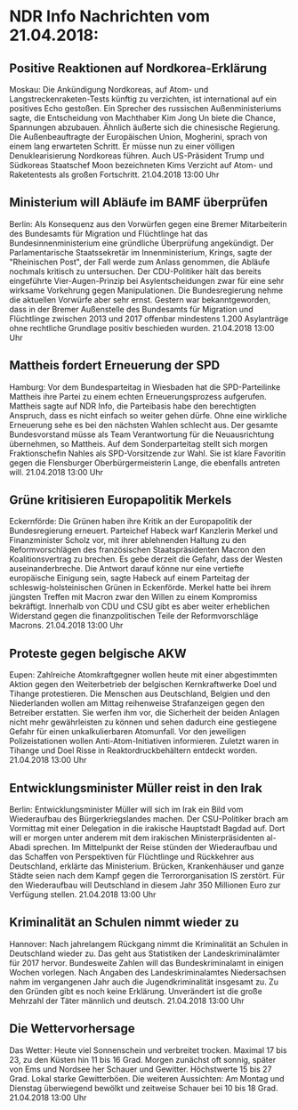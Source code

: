 # NDR Info Nachrichten vom 21.04.2018:


## Positive Reaktionen auf Nordkorea-Erklärung
Moskau: Die Ankündigung Nordkoreas, auf Atom- und Langstreckenraketen-Tests künftig zu verzichten, ist international auf ein positives Echo gestoßen. Ein Sprecher des russischen Außenministeriums sagte, die Entscheidung von Machthaber Kim Jong Un biete die Chance, Spannungen abzubauen. Ähnlich äußerte sich die chinesische Regierung. Die Außenbeauftragte der Europäischen Union, Mogherini, sprach von einem lang erwarteten Schritt. Er müsse nun zu einer völligen Denuklearisierung Nordkoreas führen. Auch US-Präsident Trump und Südkoreas Staatschef Moon bezeichneten Kims Verzicht auf Atom- und Raketentests als großen Fortschritt. 21.04.2018 13:00 Uhr 

## Ministerium will Abläufe im BAMF überprüfen
Berlin: Als Konsequenz aus den Vorwürfen gegen eine Bremer Mitarbeiterin des Bundesamts für Migration und Flüchtlinge hat das Bundesinnenministerium eine gründliche Überprüfung angekündigt. Der Parlamentarische Staatssekretär im Innenministerium, Krings, sagte der "Rheinischen Post", der Fall werde zum Anlass genommen, die Abläufe nochmals kritisch zu untersuchen. Der CDU-Politiker hält das bereits eingeführte Vier-Augen-Prinzip bei Asylentscheidungen zwar für eine sehr wirksame Vorkehrung gegen Manipulationen. Die Bundesregierung nehme die aktuellen Vorwürfe aber sehr ernst. Gestern war bekanntgeworden, dass in der Bremer Außenstelle des Bundesamts für Migration und Flüchtlinge zwischen 2013 und 2017 offenbar mindestens 1.200 Asylanträge ohne rechtliche Grundlage positiv beschieden wurden. 21.04.2018 13:00 Uhr 

## Mattheis fordert Erneuerung der SPD
Hamburg: Vor dem Bundesparteitag in Wiesbaden hat die SPD-Parteilinke Mattheis ihre Partei zu einem echten Erneuerungsprozess aufgerufen. Mattheis sagte auf NDR Info, die Parteibasis habe den berechtigten Anspruch, dass es nicht einfach so weiter gehen dürfe. Ohne eine wirkliche Erneuerung sehe es bei den nächsten Wahlen schlecht aus. Der gesamte Bundesvorstand müsse als Team Verantwortung für die Neuausrichtung übernehmen, so Mattheis. Auf dem Sonderparteitag stellt sich morgen Fraktionschefin Nahles als SPD-Vorsitzende zur Wahl. Sie ist klare Favoritin gegen die Flensburger Oberbürgermeisterin Lange, die ebenfalls antreten will. 21.04.2018 13:00 Uhr 

## Grüne kritisieren Europapolitik Merkels
Eckernförde:		Die Grünen haben ihre Kritik an der Europapolitik der Bundesregierung erneuert. Parteichef Habeck warf Kanzlerin Merkel und Finanzminister Scholz vor, mit ihrer ablehnenden Haltung zu den Reformvorschlägen des französischen Staatspräsidenten Macron den Koalitionsvertrag zu brechen. Es gebe derzeit die Gefahr, dass der Westen auseinanderbreche. Die Antwort darauf könne nur eine vertiefte europäische Einigung sein, sagte Habeck auf einem Parteitag der schleswig-holsteinischen Grünen in Eckenförde. Merkel hatte bei ihrem jüngsten Treffen mit Macron zwar den Willen zu einem Kompromiss bekräftigt. Innerhalb von CDU und CSU gibt es aber weiter erheblichen Widerstand gegen die finanzpolitischen Teile der Reformvorschläge Macrons. 21.04.2018 13:00 Uhr 

## Proteste gegen belgische AKW
Eupen: Zahlreiche Atomkraftgegner wollen heute mit einer abgestimmten Aktion gegen den Weiterbetrieb der belgischen Kernkraftwerke Doel und Tihange protestieren. Die Menschen aus Deutschland, Belgien und den Niederlanden wollen am Mittag reihenweise Strafanzeigen gegen den Betreiber erstatten. Sie werfen ihm vor, die Sicherheit der beiden Anlagen nicht mehr gewährleisten zu können und sehen dadurch eine gestiegene Gefahr für einen unkalkulierbaren Atomunfall. Vor den jeweiligen Polizeistationen wollen Anti-Atom-Initiativen informieren. Zuletzt waren in Tihange und Doel Risse in Reaktordruckbehältern entdeckt worden. 21.04.2018 13:00 Uhr 

## Entwicklungsminister Müller reist in den Irak
Berlin: Entwicklungsminister Müller will sich im Irak ein Bild vom Wiederaufbau des Bürgerkriegslandes machen. Der CSU-Politiker brach am Vormittag mit einer Delegation in die irakische Hauptstadt Bagdad auf. Dort will er morgen unter anderem mit dem irakischen Ministerpräsidenten al-Abadi sprechen. Im Mittelpunkt der Reise stünden der Wiederaufbau und das Schaffen von Perspektiven für Flüchtlinge und Rückkehrer aus Deutschland, erklärte das Ministerium. Brücken, Krankenhäuser und ganze Städte seien nach dem Kampf gegen die Terrororganisation IS zerstört. Für den Wiederaufbau will Deutschland in diesem Jahr 350 Millionen Euro zur Verfügung stellen. 21.04.2018 13:00 Uhr 

## Kriminalität an Schulen nimmt wieder zu
Hannover: Nach jahrelangem Rückgang nimmt die Kriminalität an Schulen in Deutschland wieder zu. Das geht aus Statistiken der Landeskriminalämter für 2017 hervor. Bundesweite Zahlen will das Bundeskriminalamt in einigen Wochen vorlegen. Nach Angaben des Landeskriminalamtes Niedersachsen nahm im vergangenen Jahr auch die Jugendkriminalität insgesamt zu. Zu den Gründen gibt es noch keine Erklärung. Unverändert ist die große Mehrzahl der Täter männlich und deutsch. 21.04.2018 13:00 Uhr 

## Die Wettervorhersage
Das Wetter: Heute viel Sonnenschein und verbreitet trocken. Maximal 17 bis 23, zu den Küsten hin 11 bis 16 Grad. Morgen zunächst oft sonnig, später von Ems und Nordsee her Schauer und Gewitter. Höchstwerte 15 bis 27 Grad. Lokal starke Gewitterböen. Die weiteren Aussichten: Am Montag und Dienstag überwiegend bewölkt und zeitweise Schauer bei 10 bis 18 Grad. 21.04.2018 13:00 Uhr 

